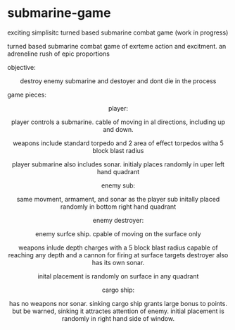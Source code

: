 # submarine-game
exciting simplisitc turned based submarine combat game (work in progress)

<P ALIGN=LEFT>turned based submarine combat game of exrteme action and excitment. an adreneline rush of epic proportions

<P ALIGN=LEFT>objective:
 <P ALIGN=CENTER> destroy enemy submarine and destoyer and dont die in the process

<P ALIGN=LEFT>game pieces:
 <P ALIGN=CENTER>player:
 <P ALIGN=CENTER>player controls a submarine. cable of moving in al directions, including up and down. 
 <P ALIGN=CENTER>weapons include standard torpedo and 2 area of effect torpedos witha 5 block blast radius
  <P ALIGN=CENTER>player submarine also includes sonar. initialy places randomly in uper left hand quadrant

<P ALIGN=CENTER>enemy sub:
  <P ALIGN=CENTER>same movment, armament, and sonar as the player sub initally placed randomly in bottom right hand quadrant
  
<P ALIGN=CENTER>enemy destroyer:
 <P ALIGN=CENTER>enemy surfce ship. cpable of moving on the surface only <BR>
  <P ALIGN=CENTER>weapons inlude depth charges with a 5 block blast radius capable of reaching any depth and a cannon for firing at surface targets
    destroyer also has its own sonar.
  <P ALIGN=CENTER>inital placement is randomly on surface in any quadrant
  <P ALIGN=CENTER>cargo ship:
  <P ALIGN=CENTER>has no weapons nor sonar. 
      sinking cargo ship grants large bonus to points. but be warned, sinking it attractes attention of enemy.
      initial placement is randomly in right hand side of window.
